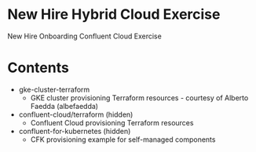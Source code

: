 # New Hire Hybrid Cloud Exercise
New Hire Onboarding Confluent Cloud Exercise

# Contents
- gke-cluster-terraform
  - GKE cluster provisioning Terraform resources - courtesy of Alberto Faedda (albefaedda)
- confluent-cloud/terraform (hidden)
  - Confluent Cloud provisioning Terraform resources
- confluent-for-kubernetes (hidden)
  - CFK provisioning example for self-managed components

